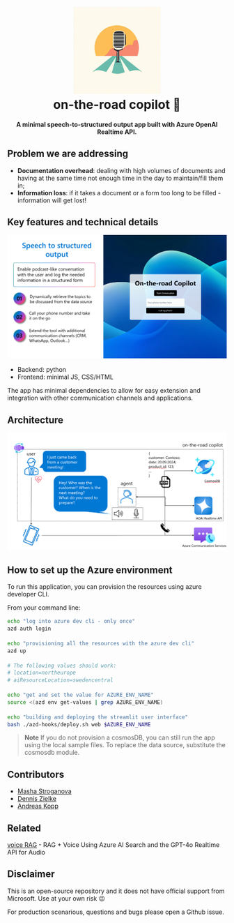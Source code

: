 
<h1 align="center">
  <br>
  <a href=""><img src="img/logo.jpeg" alt="logo" width="200"></a>
  <br>
  on-the-road copilot 🤖
  <br>
</h1>

<h4 align="center">A minimal speech-to-structured output app built with Azure OpenAI Realtime API.</h4>
</p>


## Problem we are addressing

- **Documentation overhead**: dealing with high volumes of documents and having at the same time not enough time in the day to maintain/fill them in;
- **Information loss**: if it takes a document or a form too long to be filled - information will get lost!


## Key features and technical details

![screenshot](img/screenshot.png)

- Backend: python
- Frontend: minimal JS, CSS/HTML

The app has minimal dependencies to allow for easy extension and integration with other communication channels and applications.

## Architecture

![architecture](img/architecture.png)
## How to set up the Azure environment

To run this application, you can provision the resources using azure developer CLI.

From your command line:

```bash
echo "log into azure dev cli - only once"
azd auth login

echo "provisioning all the resources with the azure dev cli"
azd up

# The following values should work:
# location=northeurope
# aiResourceLocation=swedencentral

echo "get and set the value for AZURE_ENV_NAME"
source <(azd env get-values | grep AZURE_ENV_NAME)

echo "building and deploying the streamlit user interface"
bash ./azd-hooks/deploy.sh web $AZURE_ENV_NAME
```

> **Note**
> If you do not provision a cosmosDB, you can still run the app using the local sample files. To replace the data source, substitute the cosmosdb module.



## Contributors

- [Masha Stroganova](https://www.linkedin.com/in/masha-stroganova/)
- [Dennis Zielke](https://www.linkedin.com/in/dennis-zielke-b24303123/)
- [Andreas Kopp](https://www.linkedin.com/in/andreas-kopp-1947183/)

## Related

[voice RAG](https://github.com/Azure-Samples/aisearch-openai-rag-audio) - RAG + Voice Using Azure AI Search and the GPT-4o Realtime API for Audio


## Disclaimer

This is an open-source repository and it does not have official support from Microsoft. Use at your own risk 😉

For production scenarious, questions and bugs please open a Github issue.
